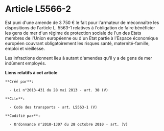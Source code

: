 # Article L5566-2

Est puni d'une amende de 3 750 € le fait pour l'armateur de méconnaître les dispositions de l'article L. 5563-1 relatives à
l'obligation de faire bénéficier les gens de mer d'un régime de protection sociale de l'un des Etats membres de l'Union
européenne ou d'un Etat partie à l'Espace économique européen couvrant obligatoirement les risques santé, maternité-famille,
emploi et vieillesse. 

Les infractions donnent lieu à autant d'amendes qu'il y a de gens de mer indûment employés.

**Liens relatifs à cet article**

	**Créé par**:

	  - Loi n°2013-431 du 28 mai 2013 - art. 38 (V)

	**Cite**:

	  - Code des transports - art. L5563-1 (V)

	**Codifié par**:

	  - Ordonnance n°2010-1307 du 28 octobre 2010 - art. (V)
